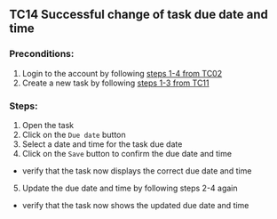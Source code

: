 ## TC14 Successful change of task due date and time
### Preconditions:
1. Login to the account by following [steps 1-4 from TC02](TC02.md)
2. Create a new task by following [steps 1-3 from TC11](TC11.md)
### Steps:
1. Open the task
2. Click on the `Due date` button
3. Select a date and time for the task due date
4. Click on the `Save` button to confirm the due date and time
* verify that the task now displays the correct due date and time
5. Update the due date and time by following steps 2-4 again 
* verify that the task now shows the updated due date and time